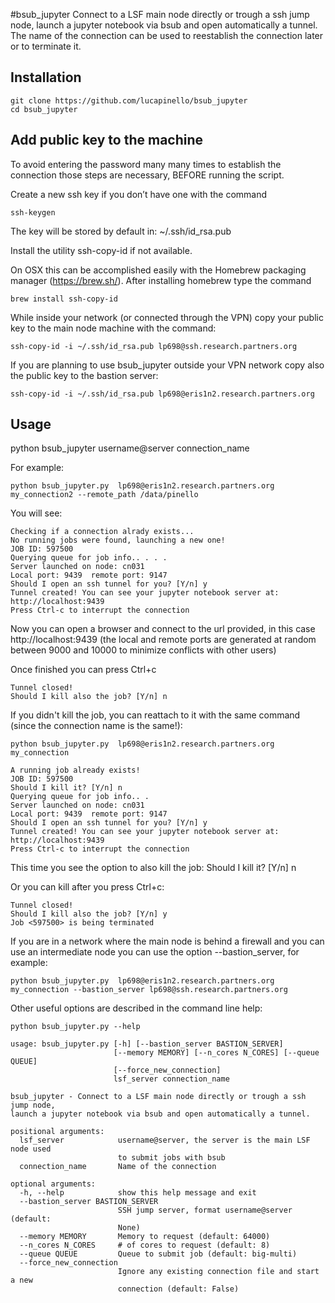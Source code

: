 #bsub_jupyter
Connect to a LSF main node directly or trough a ssh jump node, launch a jupyter notebook via bsub and open automatically a tunnel. The name of the connection can be used to reestablish the connection later or to terminate it.



Installation
------------
```
git clone https://github.com/lucapinello/bsub_jupyter
cd bsub_jupyter
```

Add public key to the machine
-----------------------------
To avoid entering the password many many times to establish the connection those steps are necessary, BEFORE running the script.

Create a new ssh key if you don’t have one with the command

```
ssh-keygen
```
The key will be stored by default in: ~/.ssh/id_rsa.pub 

Install the utility ssh-copy-id if not available. 

On OSX this can be accomplished easily with the Homebrew packaging manager (https://brew.sh/). After installing homebrew type the command

```
brew install ssh-copy-id
```

While inside your network (or connected through the VPN) copy your public key to the main node machine with the command:

```
ssh-copy-id -i ~/.ssh/id_rsa.pub lp698@ssh.research.partners.org
```

If you are planning to use bsub_jupyter outside your VPN network copy also the public key to the bastion server:

```
ssh-copy-id -i ~/.ssh/id_rsa.pub lp698@eris1n2.research.partners.org
```

Usage
-----
python bsub_jupyter username@server connection_name

For example:

```
python bsub_jupyter.py  lp698@eris1n2.research.partners.org my_connection2 --remote_path /data/pinello
```

You will see:

```
Checking if a connection alrady exists...
No running jobs were found, launching a new one!
JOB ID: 597500
Querying queue for job info.. . . .
Server launched on node: cn031
Local port: 9439  remote port: 9147
Should I open an ssh tunnel for you? [Y/n] y
Tunnel created! You can see your jupyter notebook server at: http://localhost:9439
Press Ctrl-c to interrupt the connection
```

Now you can open a browser and connect to the url provided, in this case http://localhost:9439 (the local and remote ports are generated at random between 9000 and 10000 to minimize conflicts with other users)

Once finished you can press Ctrl+c
```
Tunnel closed!
Should I kill also the job? [Y/n] n
```

If you didn't kill the job, you can reattach to it with the same command (since the connection name is the same!):

```
python bsub_jupyter.py  lp698@eris1n2.research.partners.org my_connection
```

```
A running job already exists!
JOB ID: 597500
Should I kill it? [Y/n] n
Querying queue for job info.. .
Server launched on node: cn031
Local port: 9439  remote port: 9147
Should I open an ssh tunnel for you? [Y/n] y
Tunnel created! You can see your jupyter notebook server at: http://localhost:9439
Press Ctrl-c to interrupt the connection
```

This time you see the option to also kill the job: Should I kill it? [Y/n] n

Or you can kill after you press Ctrl+c:
```
Tunnel closed!
Should I kill also the job? [Y/n] y
Job <597500> is being terminated
```

If you are in a network where the main node is behind a firewall and you can use an intermediate node you can use the option --bastion_server, for example:

```
python bsub_jupyter.py  lp698@eris1n2.research.partners.org my_connection --bastion_server lp698@ssh.research.partners.org
```

Other useful options are described in the command line help:

```
python bsub_jupyter.py --help
```

```
usage: bsub_jupyter.py [-h] [--bastion_server BASTION_SERVER]
                       [--memory MEMORY] [--n_cores N_CORES] [--queue QUEUE]
                       [--force_new_connection]
                       lsf_server connection_name

bsub_jupyter - Connect to a LSF main node directly or trough a ssh jump node,
launch a jupyter notebook via bsub and open automatically a tunnel.

positional arguments:
  lsf_server            username@server, the server is the main LSF node used
                        to submit jobs with bsub
  connection_name       Name of the connection

optional arguments:
  -h, --help            show this help message and exit
  --bastion_server BASTION_SERVER
                        SSH jump server, format username@server (default:
                        None)
  --memory MEMORY       Memory to request (default: 64000)
  --n_cores N_CORES     # of cores to request (default: 8)
  --queue QUEUE         Queue to submit job (default: big-multi)
  --force_new_connection
                        Ignore any existing connection file and start a new
                        connection (default: False)
```









